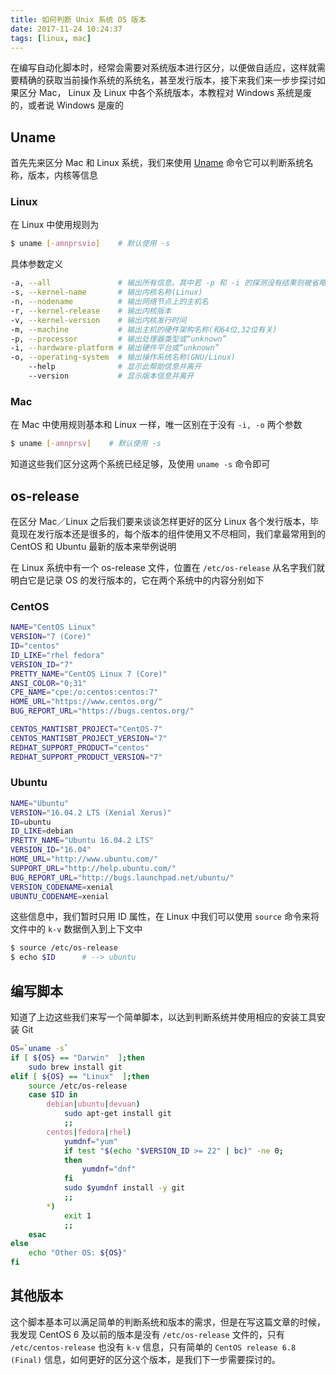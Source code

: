 ```yaml
---
title: 如何判断 Unix 系统 OS 版本
date: 2017-11-24 10:24:37
tags: [linux, mac]
---
```


在编写自动化脚本时，经常会需要对系统版本进行区分，以便做自适应，这样就需要精确的获取当前操作系统的系统名，甚至发行版本，接下来我们来一步步探讨如果区分 Mac， Linux 及 Linux 中各个系统版本，本教程对 Windows 系统是废的，或者说 Windows 是废的

<!-- more -->
<!-- toc -->

## Uname
首先先来区分 Mac 和 Linux 系统，我们来使用 [Uname](https://en.wikipedia.org/wiki/Uname) 命令它可以判断系统名称，版本，内核等信息

### Linux
在 Linux 中使用规则为
```bash
$ uname [-amnprsvio]    # 默认使用 -s
```
具体参数定义
```bash
-a, --all               # 输出所有信息。其中若 -p 和 -i 的探测没有结果则被省略
-s, --kernel-name       # 输出内核名称(Linux)
-n, --nodename          # 输出网络节点上的主机名
-r, --kernel-release    # 输出内核版本
-v, --kernel-version    # 输出内核发行时间
-m, --machine           # 输出主机的硬件架构名称(和64位,32位有关)
-p, --processor         # 输出处理器类型或“unknown”
-i, --hardware-platform # 输出硬件平台或“unknown”
-o, --operating-system  # 输出操作系统名称(GNU/Linux)
    --help              # 显示此帮助信息并离开
    --version           # 显示版本信息并离开
```

### Mac
在 Mac 中使用规则基本和 Linux 一样，唯一区别在于没有 `-i, -o` 两个参数
```bash
$ uname [-amnprsv]    # 默认使用 -s
```

知道这些我们区分这两个系统已经足够，及使用 `uname -s` 命令即可

## os-release

在区分 Mac／Linux 之后我们要来谈谈怎样更好的区分 Linux 各个发行版本，毕竟现在发行版本还是很多的，每个版本的组件使用又不尽相同，我们拿最常用到的 CentOS 和 Ubuntu 最新的版本来举例说明

在 Linux 系统中有一个 os-release 文件，位置在 `/etc/os-release` 从名字我们就明白它是记录 OS 的发行版本的，它在两个系统中的内容分别如下

### CentOS
```bash
NAME="CentOS Linux"
VERSION="7 (Core)"
ID="centos"
ID_LIKE="rhel fedora"
VERSION_ID="7"
PRETTY_NAME="CentOS Linux 7 (Core)"
ANSI_COLOR="0;31"
CPE_NAME="cpe:/o:centos:centos:7"
HOME_URL="https://www.centos.org/"
BUG_REPORT_URL="https://bugs.centos.org/"

CENTOS_MANTISBT_PROJECT="CentOS-7"
CENTOS_MANTISBT_PROJECT_VERSION="7"
REDHAT_SUPPORT_PRODUCT="centos"
REDHAT_SUPPORT_PRODUCT_VERSION="7"
```

### Ubuntu
```bash
NAME="Ubuntu"
VERSION="16.04.2 LTS (Xenial Xerus)"
ID=ubuntu
ID_LIKE=debian
PRETTY_NAME="Ubuntu 16.04.2 LTS"
VERSION_ID="16.04"
HOME_URL="http://www.ubuntu.com/"
SUPPORT_URL="http://help.ubuntu.com/"
BUG_REPORT_URL="http://bugs.launchpad.net/ubuntu/"
VERSION_CODENAME=xenial
UBUNTU_CODENAME=xenial
```

这些信息中，我们暂时只用 ID 属性，在 Linux 中我们可以使用 `source` 命令来将文件中的 `k-v` 数据倒入到上下文中
```bash
$ source /etc/os-release
$ echo $ID      # --> ubuntu
```

## 编写脚本
知道了上边这些我们来写一个简单脚本，以达到判断系统并使用相应的安装工具安装 Git
```bash
OS=`uname -s`
if [ ${OS} == "Darwin"  ];then
    sudo brew install git
elif [ ${OS} == "Linux"  ];then
    source /etc/os-release
    case $ID in
        debian|ubuntu|devuan)
            sudo apt-get install git
            ;;
        centos|fedora|rhel)
            yumdnf="yum"
            if test "$(echo "$VERSION_ID >= 22" | bc)" -ne 0;
            then
                yumdnf="dnf"
            fi
            sudo $yumdnf install -y git
            ;;
        *)
            exit 1
            ;;
    esac
else
    echo "Other OS: ${OS}"
fi
```

## 其他版本
这个脚本基本可以满足简单的判断系统和版本的需求，但是在写这篇文章的时候，我发现 CentOS 6 及以前的版本是没有 `/etc/os-release` 文件的，只有 `/etc/centos-release` 也没有 `k-v` 信息，只有简单的 `CentOS release 6.8 (Final)` 信息，如何更好的区分这个版本，是我们下一步需要探讨的。

